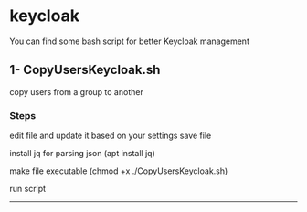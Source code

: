 # keycloak
You can find some bash script for better Keycloak management

## 1- CopyUsersKeycloak.sh
 copy users from a group to another

### Steps
edit file and update it based on your settings
save file

install jq for parsing json (apt install jq)

make file executable (chmod +x ./CopyUsersKeycloak.sh)

run script

----------------------------------------------------
